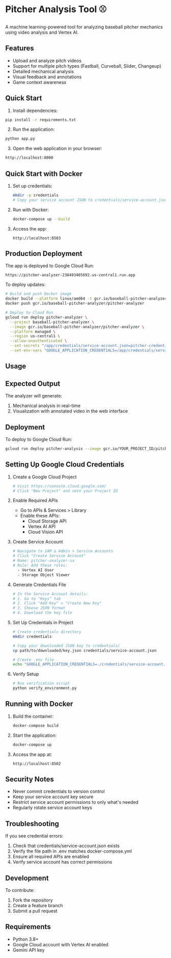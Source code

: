 # Pitcher Analysis Tool ⚾

A machine learning-powered tool for analyzing baseball pitcher mechanics using video analysis and Vertex AI.

## Features
- Upload and analyze pitch videos
- Support for multiple pitch types (Fastball, Curveball, Slider, Changeup)
- Detailed mechanical analysis
- Visual feedback and annotations
- Game context awareness

## Quick Start

1. Install dependencies:
```bash
pip install -r requirements.txt
```

2. Run the application:
```bash
python app.py
```

3. Open the web application in your browser:
```bash
http://localhost:8000
```

## Quick Start with Docker

1. Set up credentials:
   ```bash
   mkdir -p credentials
   # Copy your service account JSON to credentials/service-account.json
   ```

2. Run with Docker:
   ```bash
   docker-compose up --build
   ```

3. Access the app:
   ```
   http://localhost:8503
   ```

## Production Deployment

The app is deployed to Google Cloud Run:

```
https://pitcher-analyzer-238493405692.us-central1.run.app
```

To deploy updates:
```bash
# Build and push Docker image
docker build --platform linux/amd64 -t gcr.io/baseball-pitcher-analyzer/pitcher-analyzer .
docker push gcr.io/baseball-pitcher-analyzer/pitcher-analyzer

# Deploy to Cloud Run
gcloud run deploy pitcher-analyzer \
  --project baseball-pitcher-analyzer \
  --image gcr.io/baseball-pitcher-analyzer/pitcher-analyzer \
  --platform managed \
  --region us-central1 \
  --allow-unauthenticated \
  --set-secrets "/app/credentials/service-account.json=pitcher-credentials:latest" \
  --set-env-vars "GOOGLE_APPLICATION_CREDENTIALS=/app/credentials/service-account.json"
```

## Usage

## Expected Output
The analyzer will generate:
1. Mechanical analysis in real-time
2. Visualization with annotated video in the web interface

## Deployment
To deploy to Google Cloud Run:
```bash
gcloud run deploy pitcher-analysis --image gcr.io/YOUR_PROJECT_ID/pitcher-analysis --platform managed
```

## Setting Up Google Cloud Credentials

1. Create a Google Cloud Project
   ```bash
   # Visit https://console.cloud.google.com/
   # Click "New Project" and note your Project ID
   ```

2. Enable Required APIs
   - Go to APIs & Services > Library
   - Enable these APIs:
     - Cloud Storage API
     - Vertex AI API
     - Cloud Vision API

3. Create Service Account
   ```bash
   # Navigate to IAM & Admin > Service Accounts
   # Click "Create Service Account"
   # Name: pitcher-analyzer-sa
   # Role: Add these roles:
     - Vertex AI User
     - Storage Object Viewer
   ```

4. Generate Credentials File
   ```bash
   # In the Service Account details:
   # 1. Go to "Keys" tab
   # 2. Click "Add Key" > "Create New Key"
   # 3. Choose JSON format
   # 4. Download the key file
   ```

5. Set Up Credentials in Project
   ```bash
   # Create credentials directory
   mkdir credentials
   
   # Copy your downloaded JSON key to credentials/
   cp path/to/downloaded/key.json credentials/service-account.json
   
   # Create .env file
   echo "GOOGLE_APPLICATION_CREDENTIALS=./credentials/service-account.json" > .env
   ```

6. Verify Setup
   ```bash
   # Run verification script
   python verify_environment.py
   ```

## Running with Docker

1. Build the container:
   ```bash
   docker-compose build
   ```

2. Start the application:
   ```bash
   docker-compose up
   ```

3. Access the app at:
   ```
   http://localhost:8502
   ```

## Security Notes

- Never commit credentials to version control
- Keep your service account key secure
- Restrict service account permissions to only what's needed
- Regularly rotate service account keys

## Troubleshooting

If you see credential errors:
1. Check that credentials/service-account.json exists
2. Verify the file path in .env matches docker-compose.yml
3. Ensure all required APIs are enabled
4. Verify service account has correct permissions

## Development
To contribute:
1. Fork the repository
2. Create a feature branch
3. Submit a pull request

## Requirements
- Python 3.8+
- Google Cloud account with Vertex AI enabled
- Gemini API key